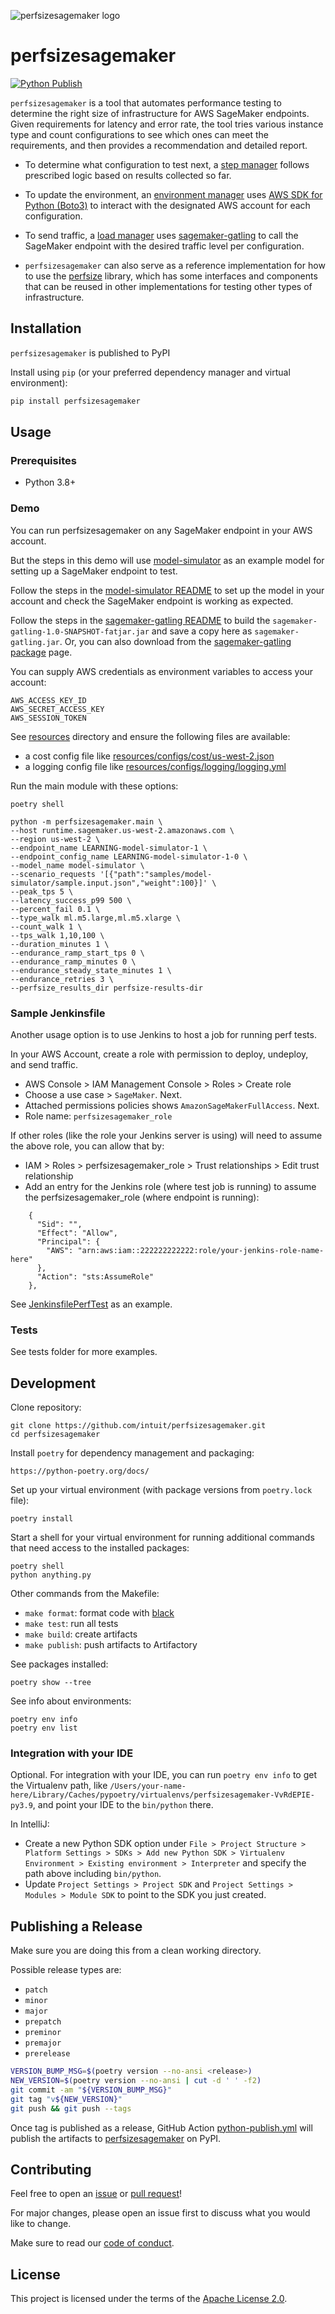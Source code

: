 ![perfsizesagemaker logo](.github/assets/images/perfsizesagemaker-logo.png)

# perfsizesagemaker

[![Python Publish](https://github.com/intuit/perfsizesagemaker/actions/workflows/python-publish.yml/badge.svg)](https://github.com/intuit/perfsizesagemaker/actions/workflows/python-publish.yml)

`perfsizesagemaker` is a tool that automates performance testing to determine the right size of
infrastructure for AWS SageMaker endpoints. Given requirements for latency and error rate, the tool
tries various instance type and count configurations to see which ones can meet the requirements,
and then provides a recommendation and detailed report.

- To determine what configuration to test next, a
[step manager](perfsizesagemaker/step/sagemaker.py)
follows prescribed logic based on results collected so far.

- To update the environment, an
[environment manager](perfsizesagemaker/environment/sagemaker.py)
uses
[AWS SDK for Python (Boto3)](https://aws.amazon.com/sdk-for-python/)
to interact with the designated AWS account for each configuration.

- To send traffic, a
[load manager](perfsizesagemaker/load/sagemaker.py)
uses
[sagemaker-gatling](https://github.com/intuit/sagemaker-gatling)
to call the SageMaker endpoint with the desired traffic level per configuration.

- `perfsizesagemaker` can also serve as a reference implementation for how to use the
[perfsize](https://github.com/intuit/perfsize)
library, which has some interfaces and components that can be reused in other implementations for
testing other types of infrastructure.

## Installation

`perfsizesagemaker` is published to PyPI

Install using `pip` (or your preferred dependency manager and virtual environment):

```bash
pip install perfsizesagemaker
```

## Usage

### Prerequisites

- Python 3.8+

### Demo

You can run perfsizesagemaker on any SageMaker endpoint in your AWS account.

But the steps in this demo will use
[model-simulator](https://github.com/intuit/model-simulator)
as an example model for setting up a SageMaker endpoint to test.

Follow the steps in the
[model-simulator README](https://github.com/intuit/model-simulator/blob/main/README.md)
to set up the model in your account and check the SageMaker endpoint is working as expected.

Follow the steps in the
[sagemaker-gatling README](https://github.com/intuit/sagemaker-gatling)
to build the `sagemaker-gatling-1.0-SNAPSHOT-fatjar.jar` and save a copy here as
`sagemaker-gatling.jar`. Or, you can also download from the
[sagemaker-gatling package](https://github.com/intuit/sagemaker-gatling/packages/913839)
page.

You can supply AWS credentials as environment variables to access your account:
```
AWS_ACCESS_KEY_ID
AWS_SECRET_ACCESS_KEY
AWS_SESSION_TOKEN
```

See [resources](resources) directory and ensure the following files are available:
- a cost config file like [resources/configs/cost/us-west-2.json](resources/configs/cost/us-west-2.json)
- a logging config file like [resources/configs/logging/logging.yml](resources/configs/logging/logging.yml)

Run the main module with these options:
```
poetry shell

python -m perfsizesagemaker.main \
--host runtime.sagemaker.us-west-2.amazonaws.com \
--region us-west-2 \
--endpoint_name LEARNING-model-simulator-1 \
--endpoint_config_name LEARNING-model-simulator-1-0 \
--model_name model-simulator \
--scenario_requests '[{"path":"samples/model-simulator/sample.input.json","weight":100}]' \
--peak_tps 5 \
--latency_success_p99 500 \
--percent_fail 0.1 \
--type_walk ml.m5.large,ml.m5.xlarge \
--count_walk 1 \
--tps_walk 1,10,100 \
--duration_minutes 1 \
--endurance_ramp_start_tps 0 \
--endurance_ramp_minutes 0 \
--endurance_steady_state_minutes 1 \
--endurance_retries 3 \
--perfsize_results_dir perfsize-results-dir
```

### Sample Jenkinsfile

Another usage option is to use Jenkins to host a job for running perf tests.

In your AWS Account, create a role with permission to deploy, undeploy, and send traffic.
- AWS Console > IAM Management Console > Roles > Create role
- Choose a use case > `SageMaker`. Next.
- Attached permissions policies shows `AmazonSageMakerFullAccess`. Next.
- Role name: `perfsizesagemaker_role`

If other roles (like the role your Jenkins server is using) will need to assume the above role, you
can allow that by:
- IAM > Roles > perfsizesagemaker_role > Trust relationships > Edit trust relationship
- Add an entry for the Jenkins role (where test job is running) to assume the
  perfsizesagemaker_role (where endpoint is running):
```
    {
      "Sid": "",
      "Effect": "Allow",
      "Principal": {
        "AWS": "arn:aws:iam::222222222222:role/your-jenkins-role-name-here"
      },
      "Action": "sts:AssumeRole"
    },
```

See [JenkinsfilePerfTest](JenkinsfilePerfTest) as an example.

### Tests

See tests folder for more examples.


## Development

Clone repository:

```
git clone https://github.com/intuit/perfsizesagemaker.git
cd perfsizesagemaker
```

Install `poetry` for dependency management and packaging:
```
https://python-poetry.org/docs/
```

Set up your virtual environment (with package versions from `poetry.lock` file):
```
poetry install
```

Start a shell for your virtual environment for running additional commands that need access to the
installed packages:
```
poetry shell
python anything.py
```

Other commands from the Makefile:
- `make format`: format code with [black](https://github.com/psf/black)
- `make test`: run all tests
- `make build`: create artifacts
- `make publish`: push artifacts to Artifactory

See packages installed:
```
poetry show --tree
```

See info about environments:
```
poetry env info
poetry env list
```

### Integration with your IDE

Optional. For integration with your IDE, you can run `poetry env info` to get the Virtualenv path,
like `/Users/your-name-here/Library/Caches/pypoetry/virtualenvs/perfsizesagemaker-VvRdEPIE-py3.9`, and point your IDE
to the `bin/python` there.

In IntelliJ:
- Create a new Python SDK option under
  `File > Project Structure > Platform Settings > SDKs > Add new Python SDK > Virtualenv Environment > Existing environment > Interpreter`
  and specify the path above including `bin/python`.
- Update `Project Settings > Project SDK` and `Project Settings > Modules > Module SDK` to point to
  the SDK you just created.


## Publishing a Release️

Make sure you are doing this from a clean working directory.

Possible release types are:
- `patch`
- `minor`
- `major`
- `prepatch`
- `preminor`
- `premajor`
- `prerelease`

```bash
VERSION_BUMP_MSG=$(poetry version --no-ansi <release>)
NEW_VERSION=$(poetry version --no-ansi | cut -d ' ' -f2)
git commit -am "${VERSION_BUMP_MSG}"
git tag "v${NEW_VERSION}"
git push && git push --tags
```

Once tag is published as a release, GitHub Action
[python-publish.yml](.github/workflows/python-publish.yml)
will publish the artifacts to
[perfsizesagemaker](https://pypi.org/project/perfsizesagemaker/)
on PyPI.


## Contributing

Feel free to open an
[issue](https://github.com/intuit/perfsizesagemaker/issues)
or
[pull request](https://github.com/intuit/perfsizesagemaker/pulls)!

For major changes, please open an issue first to discuss what you would like to change.

Make sure to read our [code of conduct](CODE_OF_CONDUCT.md).


## License

This project is licensed under the terms of the [Apache License 2.0](LICENSE).
